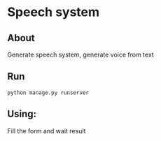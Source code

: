 # Speech system
## About
Generate speech system, generate voice from text
## Run
```python manage.py runserver```
## Using:
Fill the form and wait result
